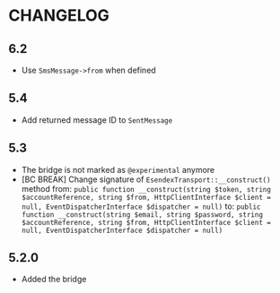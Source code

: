 CHANGELOG
=========

6.2
---

 * Use `SmsMessage->from` when defined

5.4
---

 * Add returned message ID to `SentMessage`

5.3
---

 * The bridge is not marked as `@experimental` anymore
 * [BC BREAK] Change signature of `EsendexTransport::__construct()` method from:
   `public function __construct(string $token, string $accountReference, string $from, HttpClientInterface $client = null, EventDispatcherInterface $dispatcher = null)`
   to:
   `public function __construct(string $email, string $password, string $accountReference, string $from, HttpClientInterface $client = null, EventDispatcherInterface $dispatcher = null)`

5.2.0
-----

 * Added the bridge

